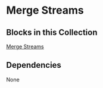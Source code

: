 Merge Streams
=============

Blocks in this Collection
---
[Merge Streams](docs/merge_streams.md)

Dependencies
---
None